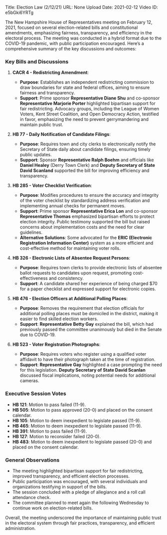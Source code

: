 Title: Election Law (2/12/21)
URL: None
Upload Date: 2021-02-12
Video ID: e5bGki6YRTg

The New Hampshire House of Representatives meeting on February 12, 2021, focused on several election-related bills and constitutional amendments, emphasizing fairness, transparency, and efficiency in the electoral process. The meeting was conducted in a hybrid format due to the COVID-19 pandemic, with public participation encouraged. Here’s a comprehensive summary of the key discussions and outcomes:

### **Key Bills and Discussions**

1. **CACR 4 - Redistricting Amendment**:
   - **Purpose**: Establishes an independent redistricting commission to draw boundaries for state and federal offices, aiming to ensure fairness and transparency.
   - **Support**: Prime sponsor **Representative Diane Shu** and co-sponsor **Representative Marjorie Porter** highlighted bipartisan support for fair redistricting. Advocacy groups, including the League of Women Voters, Kent Street Coalition, and Open Democracy Action, testified in favor, emphasizing the need to prevent gerrymandering and maintain public trust.

2. **HB 77 - Daily Notification of Candidate Filings**:
   - **Purpose**: Requires town and city clerks to electronically notify the Secretary of State daily about candidate filings, ensuring timely public updates.
   - **Support**: Sponsor **Representative Ralph Boehm** and officials like **Daniel Healey** (Derry Town Clerk) and **Deputy Secretary of State David Scanland** supported the bill for improving efficiency and transparency.

3. **HB 285 - Voter Checklist Verification**:
   - **Purpose**: Modifies procedures to ensure the accuracy and integrity of the voter checklist by standardizing address verification and implementing annual checks for permanent moves.
   - **Support**: Prime sponsor **Representative Erica Lon** and co-sponsor **Representative Thomas** emphasized bipartisan efforts to protect election integrity. Public testimony supported the bill but raised concerns about implementation costs and the need for clear guidelines.
   - **Alternative Solutions**: Some advocated for the **ERIC (Electronic Registration Information Center)** system as a more efficient and cost-effective method for maintaining voter rolls.

4. **HB 326 - Electronic Lists of Absentee Request Persons**:
   - **Purpose**: Requires town clerks to provide electronic lists of absentee ballot requests to candidates upon request, promoting cost-effectiveness and consistency.
   - **Support**: A candidate shared her experience of being charged $70 for a paper checklist and expressed support for electronic copies.

5. **HB 476 - Election Officers at Additional Polling Places**:
   - **Purpose**: Removes the requirement that election officials for additional polling places must be domiciled in the district, making it easier to find skilled election workers.
   - **Support**: **Representative Betty Gay** explained the bill, which had previously passed the committee unanimously but died in the Senate due to COVID-19.

6. **HB 523 - Voter Registration Photographs**:
   - **Purpose**: Requires voters who register using a qualified voter affidavit to have their photograph taken at the time of registration.
   - **Support**: **Representative Gay** highlighted a case prompting the need for this legislation. **Deputy Secretary of State David Scanlan** discussed fiscal implications, noting potential needs for additional cameras.

### **Executive Session Votes**
- **HB 121**: Motion to pass failed (11-9).
- **HB 505**: Motion to pass approved (20-0) and placed on the consent calendar.
- **HB 105**: Motion to deem inexpedient to legislate passed (11-9).
- **HB 465**: Motion to deem inexpedient to legislate passed (11-9).
- **HB 391**: Motion to pass failed (11-9).
- **HB 127**: Motion to reconsider failed (20-0).
- **HB 483**: Motion to deem inexpedient to legislate passed (20-0) and placed on the consent calendar.

### **General Observations**
- The meeting highlighted bipartisan support for fair redistricting, improved transparency, and efficient election processes.
- Public participation was encouraged, with several individuals and organizations testifying in support of the bills.
- The session concluded with a pledge of allegiance and a roll call attendance check.
- The committee planned to meet again the following Wednesday to continue work on election-related bills.

Overall, the meeting underscored the importance of maintaining public trust in the electoral system through fair practices, transparency, and efficient administration.